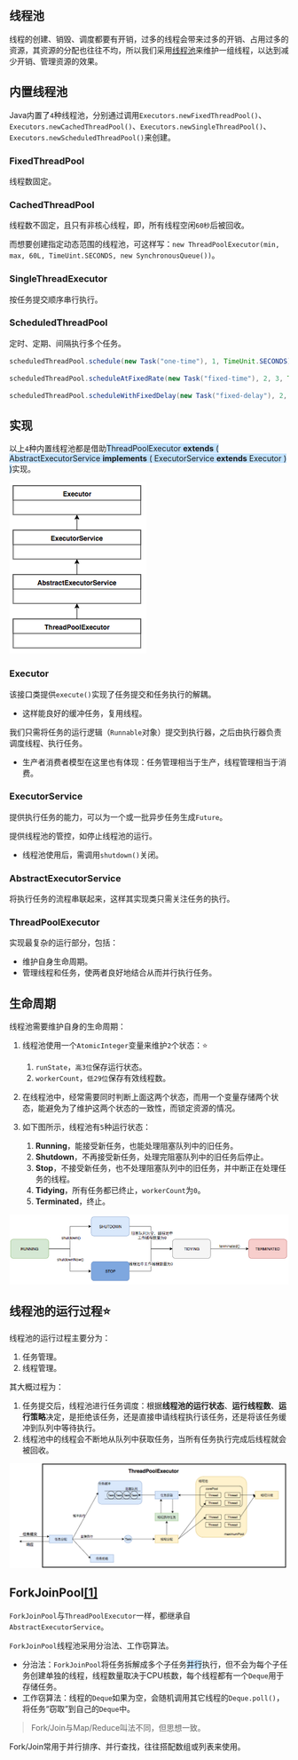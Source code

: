 ## 线程池

线程的创建、销毁、调度都要有开销，过多的线程会带来过多的开销、占用过多的资源，其资源的分配也往往不均，所以我们采用[线程池](https://tech.meituan.com/2020/04/02/java-pooling-pratice-in-meituan.html)来维护一组线程，以达到减少开销、管理资源的效果。



## 内置线程池

Java内置了`4`种线程池，分别通过调用`Executors.newFixedThreadPool()`、`Executors.newCachedThreadPool()`、`Executors.newSingleThreadPool()`、`Executors.newScheduledThreadPool()`来创建。

### FixedThreadPool

线程数固定。

### CachedThreadPool

线程数不固定，且只有非核心线程，即，所有线程空闲`60秒`后被回收。

而想要创建指定动态范围的线程池，可这样写：`new ThreadPoolExecutor(min, max, 60L, TimeUint.SECONDS, new SynchronousQueue())`。

### SingleThreadExecutor

按任务提交顺序串行执行。

### ScheduledThreadPool

定时、定期、间隔执行多个任务。

```java
scheduledThreadPool.schedule(new Task("one-time"), 1, TimeUnit.SECONDS); // 一秒后执行一次性任务。
```

```java
scheduledThreadPool.scheduleAtFixedRate(new Task("fixed-time"), 2, 3, TimeUnit.SECONDS) // 2秒后开始执行，每3秒执行一次。某次执行时间超过任务周期时，后续执行会延迟开始，但不会并发执行。
```

```java
scheduledThreadPool.scheduleWithFixedDelay(new Task("fixed-delay"), 2, 3, TimeUnit.SECONDS) // 2秒后开始执行，每隔3秒执行一次。
```



## 实现

以上`4`种内置线程池都是借助<span style=background:#c2e2ff>ThreadPoolExecutor **extends** ( AbstractExecutorService **implements** ( ExecutorService **extends** Executor ) )</span>实现。

![](../images/2/thread_pool_class_uml.png)

### Executor

该接口类提供`execute()`实现了任务提交和任务执行的解耦。
- 这样能良好的缓冲任务，复用线程。

我们只需将任务的运行逻辑（`Runnable`对象）提交到执行器，之后由执行器负责调度线程、执行任务。

- 生产者消费者模型在这里也有体现：任务管理相当于生产，线程管理相当于消费。

### ExecutorService

提供执行任务的能力，可以为一个或一批异步任务生成`Future`。

提供线程池的管控，如停止线程池的运行。

- 线程池使用后，需调用`shutdown()`关闭。

### AbstractExecutorService

将执行任务的流程串联起来，这样其实现类只需关注任务的执行。

### ThreadPoolExecutor

实现最复杂的运行部分，包括：
- 维护自身生命周期。
- 管理线程和任务，使两者良好地结合从而并行执行任务。



## 生命周期

线程池需要维护自身的生命周期：

1. 线程池使用一个`AtomicInteger`变量来维护`2`个状态：⭐

   1. `runState`，`高3位`保存运行状态。
   2. `workerCount`，`低29位`保存有效线程数。

3. 在线程池中，经常需要同时判断上面这两个状态，而用一个变量存储两个状态，能避免为了维护这两个状态的一致性，而锁定资源的情况。

3. 如下图所示，线程池有`5`种运行状态：

   1. **Running**，能接受新任务，也能处理阻塞队列中的旧任务。
   2. **Shutdown**，不再接受新任务，处理完阻塞队列中的旧任务后停止。
   3. **Stop**，不接受新任务，也不处理阻塞队列中的旧任务，并中断正在处理任务的线程。
   4. **Tidying**，所有任务都已终止，`workerCount`为`0`。
   5. **Terminated**，终止。

![](../images/2/thread_pool_state.png)



## 线程池的运行过程⭐

线程池的运行过程主要分为：

1. 任务管理。
2. 线程管理。

其大概过程为：

1. 任务提交后，线程池进行任务调度：根据**线程池的运行状态**、**运行线程数**、**运行策略**决定，是拒绝该任务，还是直接申请线程执行该任务，还是将该任务缓冲到队列中等待执行。
2. 线程池中的线程会不断地从队列中获取任务，当所有任务执行完成后线程就会被回收。

![](../images/2/thread_pool_operation_process.png)



## ForkJoinPool[[1]](https://blog.hufeifei.cn/2018/09/Java/ForkJoinPool/)

`ForkJoinPool`与`ThreadPoolExecutor`一样，都继承自`AbstractExecutorService`。

`ForkJoinPool`线程池采用分治法、工作窃算法。

- 分治法：`ForkJoinPool`将任务拆解成多个子任务<span style=background:#c2e2ff>并行</span>执行，但不会为每个子任务创建单独的线程，线程数量取决于CPU核数，每个线程都有一个`Deque`用于存储任务。
- 工作窃算法：线程的`Deque`如果为空，会随机调用其它线程的`Deque.poll()`，将任务“窃取”到自己的`Deque`中。

> Fork/Join与Map/Reduce叫法不同，但思想一致。
>

Fork/Join常用于并行排序、并行查找，往往搭配数组或列表来使用。
